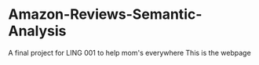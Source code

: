 Amazon-Reviews-Semantic-Analysis
================================

A final project for LING 001 to help mom's everywhere
This is the webpage
